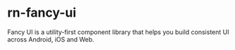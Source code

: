 # rn-fancy-ui
Fancy UI is a utility-first component library that helps you build consistent UI across Android, iOS and Web.
